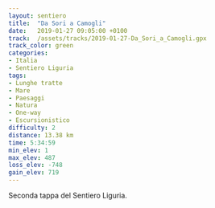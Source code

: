 ```yaml
---
layout: sentiero
title:  "Da Sori a Camogli"
date:   2019-01-27 09:05:00 +0100
track:  /assets/tracks/2019-01-27-Da_Sori_a_Camogli.gpx
track_color: green
categories:
- Italia
- Sentiero Liguria
tags:
- Lunghe tratte
- Mare
- Paesaggi
- Natura
- One-way
- Escursionistico
difficulty: 2
distance: 13.38 km
time: 5:34:59
min_elev: 1
max_elev: 487
loss_elev: -748
gain_elev: 719
---
```


Seconda tappa del Sentiero Liguria.
